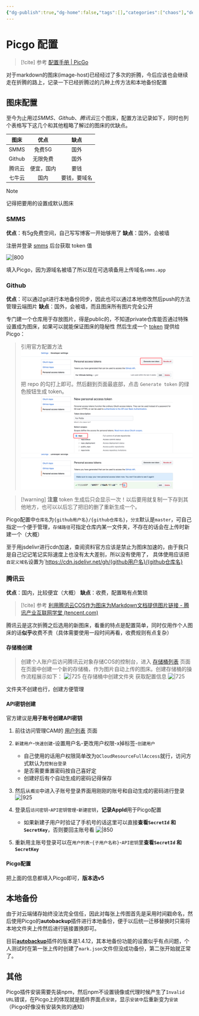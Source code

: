 ```yaml
---
{"dg-publish":true,"dg-home":false,"tags":[],"categories":["chaos"],"description":null,"summary":null,"draft":true,"isCJKLanguage":true,"date":"2022-06-08","lastmod":"2022-11-23","title":"Picgo 配置","permalink":"/chaos/picgo/","dgPassFrontmatter":true}
---
```



# Picgo 配置

> [!cite] 参考
> [配置手册 | PicGo](https://picgo.github.io/PicGo-Doc/zh/guide/config.html#github%E5%9B%BE%E5%BA%8A)

对于markdown的图床(image-host)已经经过了多次的折腾，今后应该也会继续走在折腾的路上，记录一下已经折腾过的几种上传方法和本地备份配置

## 图床配置

至今为止用过*SMMS*、*Github*、*腾讯云*三个图床，配置方法记录如下，同时也列个表格写下这几个和其他粗略了解过的图床的优缺点。

|  图床  |    优点    |             缺点             |
|:------:|:----------:|:----------------------------:|
|  SMMS  |   免费5G   |             国外             |
| Github |  无限免费  |             国外             |
| 腾讯云 | 便宜，国内 |             要钱             |
| 七牛云 |    国内    |         要钱，要域名         |

> [!note]
> 记得把要用的设置成默认图床

### SMMS

**优点**：有5g免费空间，自己写写博客一开始够用了
**缺点**：国外，会被墙

注册并登录 [smms](https://sm.ms/home/apitoken) 后台获取 token 值

![|800](https://imgs-1301236080.cos.ap-beijing.myqcloud.com/imgs/202211202144992.png)

填入Picgo，因为源域名被墙了所以现在可选填备用上传域名`smms.app`

### Github

**优点**：可以通过git进行本地备份同步，因此也可以通过本地修改然后push的方法管理云端图片
**缺点**：国外，会被墙，而且图床所有图片完全公开

专门建一个仓库用于存放图片，得是public的，不知道private仓库能否通过特殊设置成为图床，如果可以就能保证图床的隐秘性
然后生成一个 [token](https://github.com/settings/tokens) 提供给Picgo：

> 引用官方配置方法
>  ![|675](https://raw.githubusercontent.com/Molunerfinn/test/master/picgo/generate_new_token.png)
>  把 repo 的勾打上即可。然后翻到页面最底部，点击 `Generate token` 的绿色按钮生成 token。
>  ![|675](https://raw.githubusercontent.com/Molunerfinn/test/master/picgo/20180508210435.png)
>  ![|675](https://raw.githubusercontent.com/Molunerfinn/test/master/picgo/copy_token.png)

> [!warning] **注意**
> token 生成后只会显示一次！以后要用就复制一下存到其他地方，也可以以后忘了把旧的删了重新生成一个。

Picgo配置中`仓库名`为`{github用户名}/{github仓库名}`，`分支`默认是`master`，可自己指定一个便于管理，`存储路径`可指定仓库内某一文件夹，不存在的话会在上传时新建一个（大概）

至于用jsdelivr进行cdn加速，查阅资料官方应该是禁止为图床加速的，由于我只是自己记记笔记实际速度上也没有太大差别，所以没有使用了，
具体使用应该把`自定义域名`设置为`https://cdn.jsdelivr.net/gh/{github用户名}/{github仓库名}

### 腾讯云

**优点**：国内，比较便宜（大概）
**缺点**：收费，配置略有点繁琐

> [!cite] 参考
> [利用腾讯云COS作为图床为Markdown文档提供图片链接 - 腾讯产业互联网学堂 (tencent.com)](https://cloud.tencent.com/edu/learning/course-1825-24635)

腾讯云是这次折腾之后选用的新图床，看重的特点是配置简单，同时仅用作个人图床的话**似乎**收费不贵（具体需要使用一段时间再看，收费规则有点复杂）

#### 存储桶创建

>创建个人账户后访问腾讯云对象存储COS的控制台，进入 [存储桶列表](https://console.cloud.tencent.com/cos5/bucket) 页面
>在页面中创建一个新的存储桶，作为图片自动上传的图床。创建存储桶的操作流程展示如下：
>![|725](https://course-public-resources-1252758970.cos.ap-chengdu.myqcloud.com/%E5%AE%9E%E6%88%98%E8%AF%BE/%E5%88%A9%E7%94%A8%E8%85%BE%E8%AE%AF%E4%BA%91COS%E4%BD%9C%E4%B8%BA%E5%9B%BE%E5%BA%8A%E4%B8%BAMarkdown%E6%96%87%E6%A1%A3%E6%8F%90%E4%BE%9B%E5%9B%BE%E7%89%87%E9%93%BE%E6%8E%A5/20200103144443-133736.png)
>在存储桶中创建文件夹
>获取配置信息
>![|725](https://course-public-resources-1252758970.cos.ap-chengdu.myqcloud.com/%E5%AE%9E%E6%88%98%E8%AF%BE/%E5%88%A9%E7%94%A8%E8%85%BE%E8%AE%AF%E4%BA%91COS%E4%BD%9C%E4%B8%BA%E5%9B%BE%E5%BA%8A%E4%B8%BAMarkdown%E6%96%87%E6%A1%A3%E6%8F%90%E4%BE%9B%E5%9B%BE%E7%89%87%E9%93%BE%E6%8E%A5/20200103144544-431705.png)

文件夹不创建也行，创建方便管理

#### API密钥创建

官方建议是**用子账号创建API密钥**

1. 前往访问管理CAM的 [用户列表](https://console.cloud.tencent.com/cam) 页面
2. `新建用户`-`快速创建`-设置用户名-更改用户权限-x掉标签-`创建用户`
	- 自己使用的话用户权限简单改为`QCloudResourceFullAccess`就行，访问方式默认为`控制台登录`
	- 是否需要重置密码按自己喜好定
	- 创建好后有个自动生成的密码记得保存
3. 然后从`概览`中进入子账号登录界面用刚刚的账号和自动生成的密码进行登录
	![|925](https://imgs-1301236080.cos.ap-beijing.myqcloud.com/imgs/202211211106462.png)
4. 登录后`访问密钥`-`API密钥管理`-`新建密钥`，**记录AppId**用于Picgo配置
	- 如果新建子用户时验证了手机号的话这里可以直接**查看`SecretId` 和`SecretKey`**，否则要回主账号看
	![|850](https://imgs-1301236080.cos.ap-beijing.myqcloud.com/imgs/202211211128254.png)

5. 重新用主账号登录可以在`用户列表`-`{子用户名称}`-`API密钥`里**查看`SecretId` 和`SecretKey`**

#### Picgo配置

把上面的信息都填入Picgo即可，**版本选v5**

## 本地备份

由于对云端储存始终没法完全信任，因此对每张上传图首先是采用时间戳命名，然后使用Picgo的**autobackup**插件进行本地备份，便于以后统一迁移替换时只需将本地文件夹上传然后进行链接置换即可。

目前[**autobackup**](https://github.com/Redns/picgo-plugin-autobackup)插件的版本是1.4.12，其本地备份功能的设置似乎有点问题，个人测试时在第一张上传时创建了`mark.json`文件但没成功备份，第二张开始就正常了。

## 其他

Picgo插件安装需要先装npm，然后npm不设置镜像或代理时候产生了`Invalid URL`错误，在Picgo上的体现就是插件界面点`安装`，显示`安装中`后重新变为`安装`（Picgo好像没有安装失败的通知）
